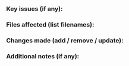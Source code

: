 ### Key issues (if any):


### Files affected (list filenames):


### Changes made (add / remove / update):


### Additional notes (if any):
